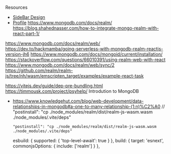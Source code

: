 Resources

- [SideBar Design](https://dribbble.com/shots/18901668-Admin-dashboard-analytics-UX)
- [Profile](https://dribbble.com/shots/21955011-Creatibot-AI-Copywriter-Dashboard-Profile-Page)
https://www.mongodb.com/docs/realm/
https://blog.shahednasser.com/how-to-integrate-mongo-realm-with-react-part-1/

https://www.mongodb.com/docs/realm/web/
https://dev.to/hackmamba/going-serverless-with-mongodb-realm-reactjs-version-jh6
https://www.mongodb.com/docs/mongoid/current/installation/
https://stackoverflow.com/questions/66010391/using-realm-web-with-react
https://www.mongodb.com/docs/realm/web/sync/2
https://github.com/realm/realm-js/tree/nh/wasm/emscripten_target/examples/example-react-task

https://vitejs.dev/guide/dep-pre-bundling.html
https://timmousk.com/project/psyhelp/
Introdution to MongoDB
- https://www.knowledgehut.com/blog/web-development/data-relationships-in-mongodb#a-one-to-many-relationship-(1:n)%C2%A0
    // "postinstall": "cp ./node_modules/realm/dist/realm-js-wasm.wasm ./node_modules/.vite/deps"

      "postinstall": "cp ./node_modules/realm/dist/realm-js-wasm.wasm ./node_modules/.vite/deps"


  esbuild: {
    supported: {
      'top-level-await': true
    }
  },
  build: {
    target: 'esnext',
    commonjsOptions: {
      include: ['realm']
    }
  },